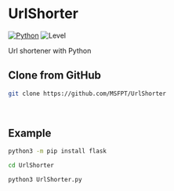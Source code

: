 # UrlShorter

[![Python](https://img.shields.io/badge/python-3.9-blue)](https://python.org)
![Level](https://img.shields.io/badge/Level-Easy-cyan)

Url shortener with Python

## Clone from GitHub
```bash
git clone https://github.com/MSFPT/UrlShorter
```

<br>

## Example

```bash
python3 -m pip install flask
```
```bash
cd UrlShorter
```

```bash
python3 UrlShorter.py
```